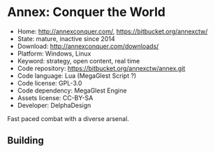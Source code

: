 # Annex: Conquer the World

- Home: http://annexconquer.com/, https://bitbucket.org/annexctw/
- State: mature, inactive since 2014
- Download: http://annexconquer.com/downloads/
- Platform: Windows, Linux
- Keyword: strategy, open content, real time
- Code repository: https://bitbucket.org/annexctw/annex.git
- Code language: Lua (MegaGlest Script ?)
- Code license: GPL-3.0
- Code dependency: MegaGlest Engine
- Assets license: CC-BY-SA
- Developer: DelphaDesign

Fast paced combat with a diverse arsenal.

## Building
